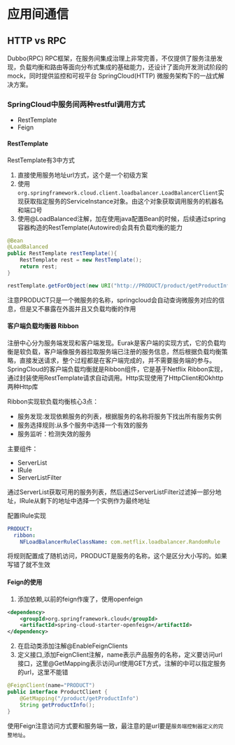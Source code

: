 # 应用间通信

## HTTP vs RPC

Dubbo(RPC)
RPC框架，在服务间集成治理上非常完善，不仅提供了服务注册发现，负载均衡和路由等面向分布式集成的基础能力，还设计了面向开发测试阶段的mock，同时提供监控和可视平台
SpringCloud(HTTP)
微服务架构下的一战式解决方案。

### SpringCloud中服务间两种restful调用方式

+ RestTemplate
+ Feign

#### RestTemplate

RestTemplate有3中方式

1. 直接使用服务地址url方式，这个是一个初级方案
2. 使用`org.springframework.cloud.client.loadbalancer.LoadBalancerClient`实现获取指定服务的ServiceInstance对象。由这个对象获取调用服务的机器名和端口号
3. 使用@LoadBalanced注解，加在使用java配置Bean的时候，后续通过spring容器构造的RestTemplate(Autowired)会具有负载均衡的能力

```java
@Bean
@LoadBalanced
public RestTemplate restTemplate(){
    RestTemplate rest = new RestTemplate();
    return rest;
}
```

```java
restTemplate.getForObject(new URI("http://PRODUCT/product/getProductInfo"), String.class);
```

注意PRODUCT只是一个微服务的名称，springcloud会自动查询微服务对应的信息，但是又不暴露在外面并且又负载均衡的作用

#### 客户端负载均衡器 Ribbon

注册中心分为服务端发现和客户端发现。Eurak是客户端的实现方式，它的负载均衡是软负载，客户端像服务器拉取服务端已注册的服务信息，然后根据负载均衡策略，直接发送请求，整个过程都是在客户端完成的，并不需要服务端的参与。
SpringCloud的客户端负载均衡就是Ribbon组件，它是基于Netflix Ribbon实现，通过封装使用RestTemplate请求自动调用。Http实现使用了HttpClient和Okhttp两种Http库

Ribbon实现软负载均衡核心3点：

+ 服务发现:发现依赖服务的列表，根据服务的名称将服务下找出所有服务实例
+ 服务选择规则:从多个服务中选择一个有效的服务
+ 服务监听：检测失效的服务

主要组件：

+ ServerList
+ IRule
+ ServerListFilter

通过ServerList获取可用的服务列表，然后通过ServerListFilter过滤掉一部分地址，IRule从剩下的地址中选择一个实例作为最终地址

配置IRule实现

```yml
PRODUCT:
  ribbon:
    NFLoadBalancerRuleClassName: com.netflix.loadbalancer.RandomRule
```

将规则配置成了随机访问，PRODUCT是服务的名称，这个是区分大小写的。如果写错了就不生效

#### Feign的使用

1. 添加依赖,以前的feign作废了，使用openfeign

```xml
<dependency>
    <groupId>org.springframework.cloud</groupId>
    <artifactId>spring-cloud-starter-openfeign</artifactId>
</dependency>
```

2. 在启动类添加注解@EnableFeignClients
3. 定义接口,添加FeignClient注解，name表示产品服务的名称，定义要访问url接口，这里@GetMapping表示访问url使用GET方式，注解的中可以指定服务的url，这里不能错

```java
@FeignClient(name="PRODUCT")
public interface ProductClient {
    @GetMapping("/product/getProductInfo")
    String getProductInfo();
}
```

使用Feign注意访问方式要和服务端一致，最注意的是url要是`服务端控制器定义的完整地址`。